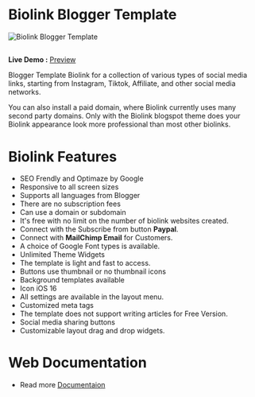 # Biolink Blogger Template

<picture>
  <source media="(prefers-color-scheme: dark)" srcset="https://rianseo.github.io/Biolink/image/change-color-theme.gif">
  <source media="(prefers-color-scheme: light)" srcset="https://rianseo.github.io/Biolink/image/change-color-theme.gif">
  <img alt="Biolink Blogger Template" src="https://rianseo.github.io/Biolink/image/change-color-theme.gif">
</picture>

##
**Live Demo :** [Preview](https://biolink.temabanua.com)

Blogger Template Biolink for a collection of various types of social media links, starting from Instagram, Tiktok, Affiliate, and other social media networks.

You can also install a paid domain, where Biolink currently uses many second party domains. Only with the Biolink blogspot theme does your Biolink appearance look more professional than most other biolinks.

# Biolink Features
- SEO Frendly and Optimaze by Google
- Responsive to all screen sizes
- Supports all languages from Blogger
- There are no subscription fees
- Can use a domain or subdomain
- It's free with no limit on the number of biolink websites created.
- Connect with the Subscribe from button **Paypal**.
- Connect with **MailChimp Email** for Customers.
- A choice of Google Font types is available.
- Unlimited Theme Widgets
- The template is light and fast to access.
- Buttons use thumbnail or no thumbnail icons
- Background templates available
- Icon iOS 16
- All settings are available in the layout menu.
- Customized meta tags
- The template does not support writing articles for Free Version.
- Social media sharing buttons
- Customizable layout drag and drop widgets.

# Web Documentation
- Read more [Documentaion](https://www.temabanua.com/p/biolink.html)
